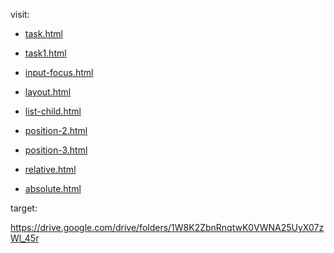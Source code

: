 <!-- 
 visit:

 - [task.html](https://gasimmammadov1.github.io/task5/task.html)

 - [task1.html](https://gasimmammadov1.github.io/task5/task1.html)

 - [input-focus.html](https://gasimmammadov1.github.io/task5/input-focus.html)

 - [layout.html](https://gasimmammadov1.github.io/task5/layout.html)

 - [list-child.html](https://gasimmammadov1.github.io/task5/position.html)

 - [position-2.html](https://gasimmammadov1.github.io/task5/position-2.html)

 - [position-3.html](https://gasimmammadov1.github.io/task5/position-3.html)

 - [relative.html](https://gasimmammadov1.github.io/task5/relative.html)

 - [absolute.html](https://gasimmammadov1.github.io/task5/absolute.html)
-->

 
 visit:

 - [task.html](https://millisoft-full-stack.github.io/task5/task.html)

 - [task1.html](https://millisoft-full-stack.github.io/task5/task1.html)

 - [input-focus.html](https://millisoft-full-stack.github.io/task5/input-focus.html)

 - [layout.html](https://millisoft-full-stack.github.io/task5/layout.html)

 - [list-child.html](https://millisoft-full-stack.github.io/task5/position.html)

 - [position-2.html](https://millisoft-full-stack.github.io/task5/position-2.html)

 - [position-3.html](https://millisoft-full-stack.github.io/task5/position-3.html)

 - [relative.html](https://millisoft-full-stack.github.io/task5/relative.html)

 - [absolute.html](https://millisoft-full-stack.github.io/task5/absolute.html)


target:

https://drive.google.com/drive/folders/1W8K2ZbnRnqtwK0VWNA25UyX07zWl_45r


